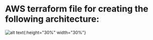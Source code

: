 # AWS terraform file for creating the following architecture:  
![alt text](https://miro.medium.com/max/875/1*NB8QjhhDnkjauxTgx7QjKQ.png "AWS+Wordpress architecture"){:height="30%" width="30%"}
